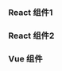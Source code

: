 <!-- ---
author: "DapanDocs"
contributors: ["ixahmedxi"]
--- -->

### React 组件1

<div ref="button1" />

### React 组件2
<div ref="button2" />


### Vue 组件
<vue-click-button />

<script setup>
import { ref } from 'vue'
import renderReact from '@components/react/renderReact'
import ClickButton from '@components/react/ClickButton'
import VueClickButton from '@components/vue/ClickButton/index.vue'

const button1 = ref(null)
const button2 = ref(null)
renderReact(ClickButton, button1)
renderReact(ClickButton, button2)
</script>

